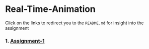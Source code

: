 # Real-Time-Animation

Click on the links to redirect you to the `README.md` for insight into the assignment

### 1. [Assignment-1](https://github.com/hamzzgab/Real-Time-Assignment/tree/main/Assignment-1#assignment-1)
